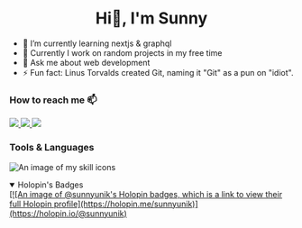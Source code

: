 <h1 align="center"> Hi👋, I'm Sunny</h1>

<!--
**Sunny-unik/Sunny-unik** is a ✨ _special_ ✨ repository because its `README.md` (this file) appears on your GitHub profile.
Here are some ideas to get you started:
- 👯 I’m looking to collaborate on ...
- 🤔 I’m looking for help with ...
- 😄 Pronouns: ...
-->

<ul>
    <li>🌱 I’m currently learning nextjs & graphql </li>
    <li>🔭 Currently I work on random projects in my free time</li>
    <li>💬 Ask me about web development</li>
    <li>⚡ Fun fact: Linus Torvalds created Git, naming it "Git" as a pun on "idiot".</li>
</ul>

### How to reach me 📫

<a href="https://www.twitter.com/sunnyunik/">
<img src="https://img.shields.io/badge/Twitter-%231DA1F2.svg?style=for-the-badge&logo=Twitter&logoColor=white">
</a>
<a href="https://www.instagram.com/sunny.gandhwani/">
<img src="https://img.shields.io/badge/Instagram-%23E4405F.svg?style=for-the-badge&logo=Instagram&logoColor=white&color=rgb(266,50,75)">
</a>
<!-- <a href="https://t.me/sunnygandhwani/">
<img src="https://img.shields.io/badge/telegram-2CA5E0?style=for-the-badge&logo=telegram&logoColor=white">
</a> -->
<!-- <a href="https://t.me/sunnygandhwani/">
<img src="https://cdn.jsdelivr.net/npm/simple-icons@3.0.1/icons/dev-dot-to.svg">
</a> -->
<a href="https://www.linkedin.com/in/sunny-gandhwani-b4b6ab20b/">
<img src="https://img.shields.io/badge/Linkedin-%231DA1F2.svg?style=for-the-badge&logo=Linkedin&logoColor=white">
</a>

### Tools & Languages

![An image of my skill icons](https://skillicons.dev/icons?i=git,vscode,bootstrap,tailwind,js,nodejs,ts,react,redux,nextjs,jest,firebase,mongo,postman,vercel,netlify)

<details open>
<summary>Holopin's Badges</summary>
<a href="#">
[![An image of @sunnyunik's Holopin badges, which is a link to view their full Holopin profile](https://holopin.me/sunnyunik)](https://holopin.io/@sunnyunik)
</a>
</details>
